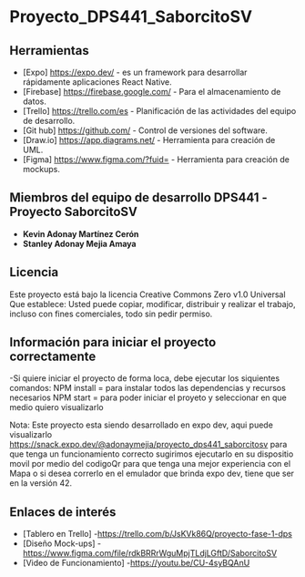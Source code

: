 # Proyecto_DPS441_SaborcitoSV


## Herramientas

* [Expo] https://expo.dev/ - es un framework para desarrollar rápidamente aplicaciones React Native.
* [Firebase] https://firebase.google.com/ - Para el almacenamiento de datos.
* [Trello] https://trello.com/es - Planificación de las actividades del equipo de desarrollo.
* [Git hub] https://github.com/ - Control de versiones del software.
* [Draw.io] https://app.diagrams.net/ - Herramienta para creación de UML.
* [Figma] https://www.figma.com/?fuid= - Herramienta para creación de mockups.

## Miembros del equipo de desarrollo DPS441 -Proyecto SaborcitoSV

* **Kevin Adonay Martínez Cerón** 
* **Stanley Adonay Mejia Amaya** 

## Licencia

Este proyecto está bajo la licencia Creative Commons Zero v1.0 Universal
Que establece:
Usted puede copiar, modificar, distribuir y realizar el trabajo, incluso con fines comerciales, todo sin pedir permiso.

## Información para iniciar el proyecto correctamente

-Si quiere iniciar el proyecto de forma loca, debe ejecutar los siquientes comandos:
NPM install = para instalar todos las dependencias y recursos necesarios
NPM start = para poder iniciar el proyeto y seleccionar en que medio quiero visualizarlo 

Nota: Este proyecto esta siendo desarrollado en expo dev, aqui puede visualizarlo https://snack.expo.dev/@adonaymejia/proyecto_dps441_saborcitosv
 para que tenga un funcionamiento correcto sugirimos ejecutarlo en su dispositio movil por medio del codigoQr para que tenga una mejor experiencia con el Mapa o si desea correrlo en el emulador que brinda expo dev, tiene que ser en la versión 42.

## Enlaces de interés

* [Tablero en Trello] -https://trello.com/b/JsKVk86Q/proyecto-fase-1-dps
* [Diseño Mock-ups] -https://www.figma.com/file/rdkBRRrWguMpjTLdjLGftD/SaborcitoSV
* [Video de Funcionamiento] -https://youtu.be/CU-4syBQAnU

